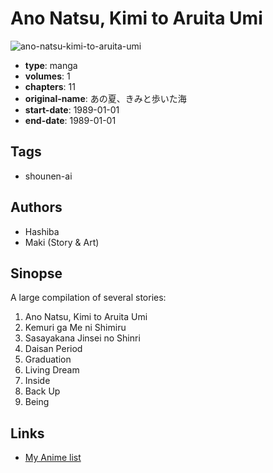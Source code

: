 # Ano Natsu, Kimi to Aruita Umi

![ano-natsu-kimi-to-aruita-umi](https://cdn.myanimelist.net/images/manga/1/18391.jpg)

-   **type**: manga
-   **volumes**: 1
-   **chapters**: 11
-   **original-name**: あの夏、きみと歩いた海
-   **start-date**: 1989-01-01
-   **end-date**: 1989-01-01

## Tags

-   shounen-ai

## Authors

-   Hashiba
-   Maki (Story & Art)

## Sinopse

A large compilation of several stories:

1. Ano Natsu, Kimi to Aruita Umi
2. Kemuri ga Me ni Shimiru
3. Sasayakana Jinsei no Shinri
4. Daisan Period
5. Graduation
6. Living Dream
7. Inside
8. Back Up
9. Being

## Links

-   [My Anime list](https://myanimelist.net/manga/13177/Ano_Natsu_Kimi_to_Aruita_Umi)
